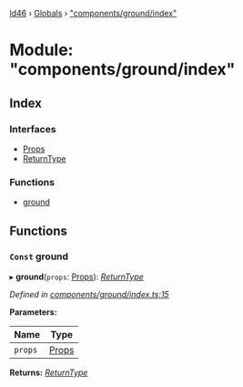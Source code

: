 [ld46](../README.md) › [Globals](../globals.md) › ["components/ground/index"](_components_ground_index_.md)

# Module: "components/ground/index"

## Index

### Interfaces

* [Props](../interfaces/_components_ground_index_.props.md)
* [ReturnType](../interfaces/_components_ground_index_.returntype.md)

### Functions

* [ground](_components_ground_index_.md#const-ground)

## Functions

### `Const` ground

▸ **ground**(`props`: [Props](../interfaces/_components_background_index_.props.md)): *[ReturnType](../interfaces/_components_audio_index_.returntype.md)*

*Defined in [components/ground/index.ts:15](https://github.com/jrod-disco/ld46-keepalive/blob/5db6013/src/components/ground/index.ts#L15)*

**Parameters:**

Name | Type |
------ | ------ |
`props` | [Props](../interfaces/_components_background_index_.props.md) |

**Returns:** *[ReturnType](../interfaces/_components_audio_index_.returntype.md)*
